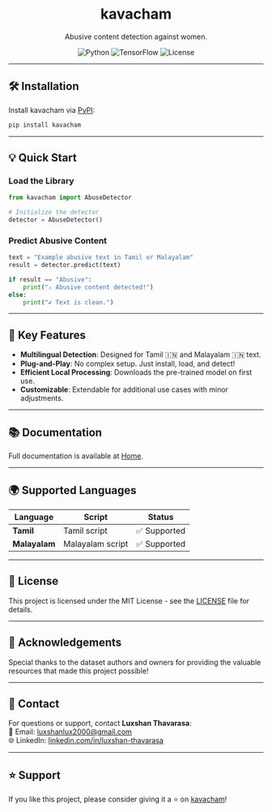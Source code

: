 <div align="center">
    <h1>
    kavacham
    </h1>
    <p>
      Abusive content detection against women.
    </p>
</div>

<div align="center">
  <img src="https://img.shields.io/pypi/pyversions/TamMalKavacham?logo=python&logoColor=white" alt="Python" />
  <img src="https://img.shields.io/badge/TensorFlow-%20-orange?logo=tensorflow&logoColor=white" alt="TensorFlow" />
  <img src="https://img.shields.io/github/license/Luxshan2000/TamMalKavacham?logo=open-source-initiative&logoColor=white" alt="License" />
</div>

---

## 🛠️ Installation  

Install kavacham via [PyPI](https://pypi.org/project/kavacham):  
```bash
pip install kavacham
```  

---

## 💡 Quick Start  

### Load the Library  
```python
from kavacham import AbuseDetector

# Initialize the detector
detector = AbuseDetector()
```

### Predict Abusive Content  
```python
text = "Example abusive text in Tamil or Malayalam"
result = detector.predict(text)

if result == "Abusive":
    print("⚠️ Abusive content detected!")
else:
    print("✔️ Text is clean.")
```  

---

## 🚀 Key Features  
- **Multilingual Detection**: Designed for Tamil 🇮🇳 and Malayalam 🇮🇳 text.  
- **Plug-and-Play**: No complex setup. Just install, load, and detect!  
- **Efficient Local Processing**: Downloads the pre-trained model on first use.  
- **Customizable**: Extendable for additional use cases with minor adjustments.  

---

## 📚 Documentation  

Full documentation is available at [Home](https://yourusername.github.io/tammalkavacham).  

---

## 🌍 Supported Languages  

| Language     | Script          | Status       |  
|--------------|-----------------|--------------|  
| **Tamil**    | Tamil script    | ✅ Supported |  
| **Malayalam**| Malayalam script| ✅ Supported |  

---

## 📄 License  
This project is licensed under the MIT License - see the [LICENSE](LICENSE) file for details.  

---

## 🙌 Acknowledgements  

Special thanks to the dataset authors and owners for providing the valuable resources that made this project possible!

---

## 📧 Contact  

For questions or support, contact **Luxshan Thavarasa**:  
📧 Email: [luxshanlux2000@gmail.com](mailto:luxshanlux2000@gmail.com)  
🌐 LinkedIn: [linkedin.com/in/luxshan-thavarasa](https://www.linkedin.com/in/luxshan-thavarasa)  

---  

## ⭐ Support  

If you like this project, please consider giving it a ⭐ on [kavacham](https://github.com/Luxshan2000/kavacham)!
